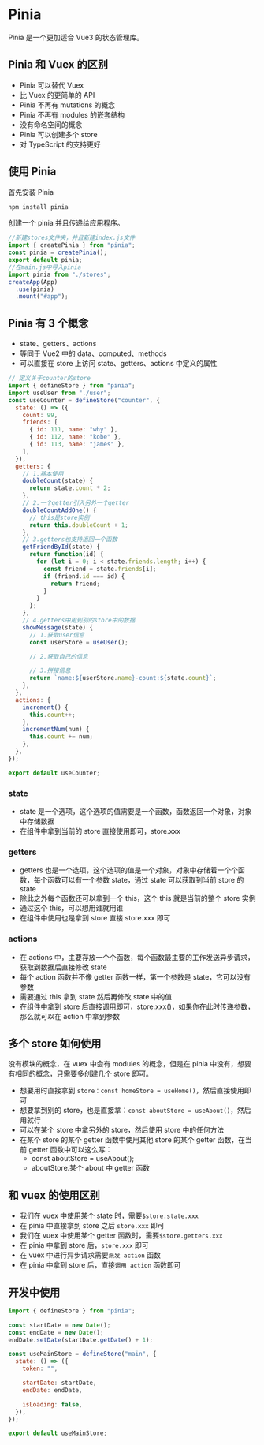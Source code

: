 # Pinia

Pinia 是一个更加适合 Vue3 的状态管理库。

## Pinia 和 Vuex 的区别

- Pinia 可以替代 Vuex
- 比 Vuex 的更简单的 API
- Pinia 不再有 mutations 的概念
- Pinia 不再有 modules 的嵌套结构
- 没有命名空间的概念
- Pinia 可以创建多个 store
- 对 TypeScript 的支持更好

## 使用 Pinia

首先安装 Pinia

```js
npm install pinia
```

创建一个 pinia 并且传递给应用程序。

```js
//新建stores文件夹，并且新建index.js文件
import { createPinia } from "pinia";
const pinia = createPinia();
export default pinia;
//在main.js中导入pinia
import pinia from "./stores";
createApp(App)
  .use(pinia)
  .mount("#app");
```

## Pinia 有 3 个概念

- state、getters、actions
- 等同于 Vue2 中的 data、computed、methods
- 可以直接在 store 上访问 state、getters、actions 中定义的属性

```js
// 定义关于counter的store
import { defineStore } from "pinia";
import useUser from "./user";
const useCounter = defineStore("counter", {
  state: () => ({
    count: 99,
    friends: [
      { id: 111, name: "why" },
      { id: 112, name: "kobe" },
      { id: 113, name: "james" },
    ],
  }),
  getters: {
    // 1.基本使用
    doubleCount(state) {
      return state.count * 2;
    },
    // 2.一个getter引入另外一个getter
    doubleCountAddOne() {
      // this是store实例
      return this.doubleCount + 1;
    },
    // 3.getters也支持返回一个函数
    getFriendById(state) {
      return function(id) {
        for (let i = 0; i < state.friends.length; i++) {
          const friend = state.friends[i];
          if (friend.id === id) {
            return friend;
          }
        }
      };
    },
    // 4.getters中用到别的store中的数据
    showMessage(state) {
      // 1.获取user信息
      const userStore = useUser();

      // 2.获取自己的信息

      // 3.拼接信息
      return `name:${userStore.name}-count:${state.count}`;
    },
  },
  actions: {
    increment() {
      this.count++;
    },
    incrementNum(num) {
      this.count += num;
    },
  },
});

export default useCounter;
```

### state

- state 是一个选项，这个选项的值需要是一个函数，函数返回一个对象，对象中存储数据
- 在组件中拿到当前的 store 直接使用即可，store.xxx

### getters

- getters 也是一个选项，这个选项的值是一个对象，对象中存储着一个个函数，每个函数可以有一个参数 state，通过 state 可以获取到当前 store 的 state
- 除此之外每个函数还可以拿到一个 this，这个 this 就是当前的整个 store 实例
- 通过这个 this，可以想用谁就用谁
- 在组件中使用也是拿到 store 直接 store.xxx 即可

### actions

- 在 actions 中，主要存放一个个函数，每个函数最主要的工作发送异步请求，获取到数据后直接修改 state
- 每个 action 函数并不像 getter 函数一样，第一个参数是 state，它可以没有参数
- 需要通过 this 拿到 state 然后再修改 state 中的值
- 在组件中拿到 store 后直接调用即可，store.xxx()，如果你在此时传递参数，那么就可以在 action 中拿到参数

## 多个 store 如何使用

没有模块的概念，在 vuex 中会有 modules 的概念，但是在 pinia 中没有，想要有相同的概念，只需要多创建几个 store 即可。

- 想要用时直接拿到 `store：const homeStore = useHome()`，然后直接使用即可
- 想要拿到别的 store，也是直接拿：`const aboutStore = useAbout()`，然后用就行
- 可以在某个 store 中拿另外的 store，然后使用 store 中的任何方法
- 在某个 store 的某个 getter 函数中使用其他 store 的某个 getter 函数，在当前 getter 函数中可以这么写：
  - const aboutStore = useAbout();
  - aboutStore.某个 about 中 getter 函数

## 和 vuex 的使用区别

- 我们在 vuex 中使用某个 state 时，需要`$store.state.xxx`
- 在 pinia 中直接拿到 store 之后 `store.xxx` 即可
- 我们在 vuex 中使用某个 getter 函数时，需要`$store.getters.xxx`
- 在 pinia 中拿到 store 后，`store.xxx` 即可
- 在 vuex 中进行异步请求需要`派发 action` 函数
- 在 pinia 中拿到 store 后，直接`调用 action` 函数即可

## 开发中使用

```js
import { defineStore } from "pinia";

const startDate = new Date();
const endDate = new Date();
endDate.setDate(startDate.getDate() + 1);

const useMainStore = defineStore("main", {
  state: () => ({
    token: "",

    startDate: startDate,
    endDate: endDate,

    isLoading: false,
  }),
});

export default useMainStore;
```
